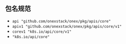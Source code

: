 ## 包名规范 

- `api "github.com/onexstack/onex/pkg/apis/core"`
- `apiv1 "github.com/onexstack/onex/pkg/apis/core/v1"`
- `corev1 "k8s.io/api/core/v1"`
- `"k8s.io/api/core"`

